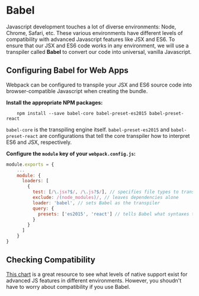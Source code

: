 # Babel

Javascript development touches a lot of diverse environments: Node, Chrome,
Safari, etc. These various environments have different levels of compatibility
with advanced Javascript features like JSX and ES6. To ensure that our JSX and
ES6 code works in any environment, we will use a transpiler called **Babel** to
convert our code into universal, vanilla Javascript.

## Configuring Babel for Web Apps

Webpack can be configured to transpile your JSX and ES6 source code into browser-compatible Javascript when creating the bundle.

**Install the appropriate NPM packages:**

```
	npm install --save babel-core babel-preset-es2015 babel-preset-react
```

`babel-core` is the transpiling engine itself. `babel-preset-es2015` and `babel-
preset-react` are configurations that tell the core transpiler how to interpret
ES6 and JSX, respectively.

**Configure the `module` key of your `webpack.config.js`:**

```js
module.exports = {
	...
	module: {
	  loaders: [
	    {
	      test: [/\.jsx?$/, /\.js?$/], // specifies file types to transpile
	      exclude: /(node_modules)/, // leaves dependencies alone
	      loader: 'babel', // sets Babel as the transpiler
	      query: {
	        presets: ['es2015', 'react'] // tells Babel what syntaxes to translate
	      }
	    }
	  ]
	}
}
```

## Checking Compatibility

[This chart][compat-table] is a great resource to see what levels of native
support exist for advanced JS features in different environments. However, you
shoudn't have to worry about compatibility if you use Babel.

[compat-table]: http://kangax.github.io/compat-table/es6/
[node-green]: http://node.green/